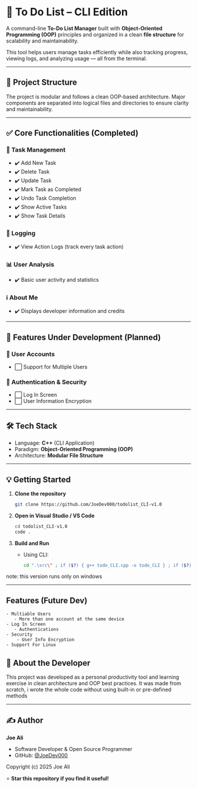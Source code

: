 # 📝 To Do List – CLI Edition

A command-line **To-Do List Manager** built with **Object-Oriented Programming (OOP)** principles and organized in a clean **file structure** for scalability and maintainability.

This tool helps users manage tasks efficiently while also tracking progress, viewing logs, and analyzing usage — all from the terminal.

---

## 📁 Project Structure

The project is modular and follows a clean OOP-based architecture. Major components are separated into logical files and directories to ensure clarity and maintainability.

---

## ✅ Core Functionalities (Completed)

### 🔧 Task Management

* ✔️ Add New Task
* ✔️ Delete Task
* ✔️ Update Task
* ✔️ Mark Task as Completed
* ✔️ Undo Task Completion
* ✔️ Show Active Tasks
* ✔️ Show Task Details

### 📜 Logging

* ✔️ View Action Logs (track every task action)

### 📊 User Analysis

* ✔️ Basic user activity and statistics

### ℹ️ About Me

* ✔️ Displays developer information and credits

---

## 🚧 Features Under Development (Planned)

### 👥 User Accounts

* ⬜ Support for Multiple Users

### 🔐 Authentication & Security

* ⬜ Log In Screen
* ⬜ User Information Encryption

---

## 🛠️ Tech Stack

* Language: **C++** (CLI Application)
* Paradigm: **Object-Oriented Programming (OOP)**
* Architecture: **Modular File Structure**

---

## 💡 Getting Started

1. **Clone the repository**

   ```bash
   git clone https://github.com/JoeDev000/todolist_CLI-v1.0
   ```

2. **Open in Visual Studio / VS Code**
   ```bash
   cd todolist_CLI-v1.0
   code .
   ```
3. **Build and Run**

   * Using CLI:

     ```bash
     cd ".\src\" ; if ($?) { g++ todo_CLI.cpp -o todo_CLI } ; if ($?) { .\todo_CLI }
     ```
note: this version runs only on windows

---

## Features (Future Dev)
    - Multiable Users
       - More than one account at the same device
    - Log In Screen
       - Authentications
    - Security
        - User Info Encryption
    - Support For Linux

## 🙋 About the Developer

This project was developed as a personal productivity tool and learning exercise in clean architecture and OOP best practices.
It was made from scratch, i wrote the whole code without using built-in or pre-defined methods

---

## ✍️ Author

**Joe Ali**

* Software Developer & Open Source Programmer
* GitHub: [@JoeDev000](https://github.com/JoeDev000)

Copyright (c) 2025 Joe Ali

⭐ **Star this repository if you find it useful!**
